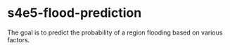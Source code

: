 # s4e5-flood-prediction
The goal is to predict the probability of a region flooding based on various factors.
